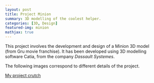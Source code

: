 ```yaml
---
layout: post
title: Project Minion
summary: 3D modelling of the coolest helper.
categories: [3D, Design]
featured-img: minion
mathjax: true
---
```


This project involves the development and design of a Minion 3D model (from Gru movie franchise). It has been developed using 3D modelling software Catia, from the company *Dassault Systemes*.



The following images correspond to different details of the project.



[My project crutch](https://jaimeechevarria.github.io/JaimeEchevarriaCW2.pdf)

